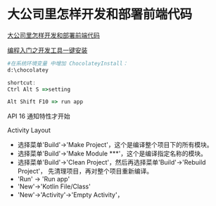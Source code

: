 # 大公司里怎样开发和部署前端代码

[大公司里怎样开发和部署前端代码](https://www.zhihu.com/question/20790576)

[编程入门之开发工具一键安装](https://my.oschina.net/TechQuery/blog/2877646?from=groupmessage)

```bash
#在系统环境变量 中增加 ChocolateyInstall：
d:\chocolatey
```

```js
shortcut:
Ctrl Alt S =>setting

Alt Shift F10 => run app

```

API 16 通知特性才开始

Activity 
Layout 

- 选择菜单'Build'→'Make Project'，这个是编译整个项目下的所有模块。
- 选择菜单'Build'→'Make Module ***'，这个是编译指定名称的模块。
- 选择菜单'Build'→'Clean Project'，然后再选择菜单'Build'→'Rebuild Project'， 先清理项目，再对整个项目重新编译。
- 'Run' → 'Run app'
- 'New'→'Kotlin File/Class'
- 'New'→'Activity'→'Empty Activity'，
